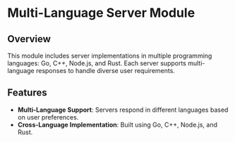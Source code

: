 # Multi-Language Server Module

## Overview
This module includes server implementations in multiple programming languages: Go, C++, Node.js, and Rust. Each server supports multi-language responses to handle diverse user requirements.

## Features
- **Multi-Language Support**: Servers respond in different languages based on user preferences.
- **Cross-Language Implementation**: Built using Go, C++, Node.js, and Rust.


